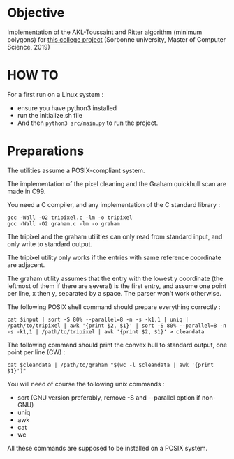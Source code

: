 # Objective

Implementation of the AKL-Toussaint and Ritter algorithm (minimum polygons) for [this college project](https://www-apr.lip6.fr/~buixuan/files/algav2019/projet_indiv2.pdf) (Sorbonne university, Master of Computer Science, 2019)

# HOW TO

For a first run on a Linux system : 
- ensure you have python3 installed
- run the initialize.sh file
- And then `python3 src/main.py` to run the project.

# Preparations

The utilities assume a POSIX-compliant system.

The implementation of the pixel cleaning and the Graham quickhull scan are made in C99.

You need a C compiler, and any implementation of the C standard library :

``` shell
gcc -Wall -O2 tripixel.c -lm -o tripixel
gcc -Wall -O2 graham.c -lm -o graham
```

The tripixel and the graham utilities can only read from standard input, and only write to standard output.

The tripixel utility only works if the entries with same reference coordinate are adjacent.

The graham utility assumes that the entry with the lowest y coordinate (the leftmost of them if there are several) is the first entry, and assume one point per line, x then y, separated by a space. The parser won't work otherwise.

The following POSIX shell command should prepare everything correctly :

``` shell
cat $input | sort -S 80% --parallel=8 -n -s -k1,1 | uniq | /path/to/tripixel | awk '{print $2, $1}' | sort -S 80% --parallel=8 -n -s -k1,1 | /path/to/tripixel | awk '{print $2, $1}' > cleandata
```

The following command should print the convex hull to standard output, one point per line (CW) :

``` shell
cat $cleandata | /path/to/graham "$(wc -l $cleandata | awk '{print $1}')"
```

You will need of course the following unix commands :
- sort (GNU version preferably, remove -S and --parallel option if non-GNU)
- uniq
- awk
- cat
- wc

All these commands are supposed to be installed on a POSIX system.

